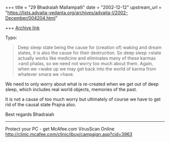 +++
title = "29 Bhadraiah Mallampalli"
date = "2002-12-12"
upstream_url = "https://lists.advaita-vedanta.org/archives/advaita-l/2002-December/004204.html"

+++
[Archive link](https://lists.advaita-vedanta.org/archives/advaita-l/2002-December/004204.html)

Typo:

>Deep sleep state being the cause for (creation of) waking and dream states,
>it is also the cause for their destruction. So deep sleep >state actually
>works like medicine and eliminates many of these karmas >and phalas, so we
>need not worry too much about them. Again, when we >wake up we may get back
>into the world of karma from whatever smara we >have.

We need to only worry about what is re-created when we get out of deep
sleep, which includes real world objects, memories of the past.

It is not a cause of too much worry but ultimately of course we have to get
rid of the causal state Prajna also.

Best regards
Bhadraiah

_________________________________________________________________
Protect your PC - get McAfee.com VirusScan Online
http://clinic.mcafee.com/clinic/ibuy/campaign.asp?cid=3963

